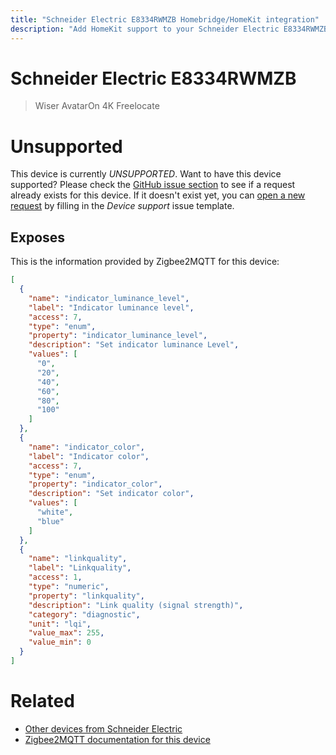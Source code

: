 ```yaml
---
title: "Schneider Electric E8334RWMZB Homebridge/HomeKit integration"
description: "Add HomeKit support to your Schneider Electric E8334RWMZB, using Homebridge, Zigbee2MQTT and homebridge-z2m."
---
```

<!---
This file has been GENERATED using src/docgen/docgen.ts
DO NOT EDIT THIS FILE MANUALLY!
-->
# Schneider Electric E8334RWMZB
> Wiser AvatarOn 4K Freelocate


# Unsupported

This device is currently *UNSUPPORTED*.
Want to have this device supported? Please check the [GitHub issue section](https://github.com/itavero/homebridge-z2m/issues?q=E8334RWMZB) to see if a request already exists for this device.
If it doesn't exist yet, you can [open a new request](https://github.com/itavero/homebridge-z2m/issues/new?assignees=&labels=enhancement&template=device_support.yml&title=%5BDevice%5D+Schneider%20Electric%20E8334RWMZB&model=Schneider%20Electric%20E8334RWMZB&exposes=%5B%0A%20%20%7B%0A%20%20%20%20%22name%22%3A%20%22indicator_luminance_level%22%2C%0A%20%20%20%20%22label%22%3A%20%22Indicator%20luminance%20level%22%2C%0A%20%20%20%20%22access%22%3A%207%2C%0A%20%20%20%20%22type%22%3A%20%22enum%22%2C%0A%20%20%20%20%22property%22%3A%20%22indicator_luminance_level%22%2C%0A%20%20%20%20%22description%22%3A%20%22Set%20indicator%20luminance%20Level%22%2C%0A%20%20%20%20%22values%22%3A%20%5B%0A%20%20%20%20%20%20%220%22%2C%0A%20%20%20%20%20%20%2220%22%2C%0A%20%20%20%20%20%20%2240%22%2C%0A%20%20%20%20%20%20%2260%22%2C%0A%20%20%20%20%20%20%2280%22%2C%0A%20%20%20%20%20%20%22100%22%0A%20%20%20%20%5D%0A%20%20%7D%2C%0A%20%20%7B%0A%20%20%20%20%22name%22%3A%20%22indicator_color%22%2C%0A%20%20%20%20%22label%22%3A%20%22Indicator%20color%22%2C%0A%20%20%20%20%22access%22%3A%207%2C%0A%20%20%20%20%22type%22%3A%20%22enum%22%2C%0A%20%20%20%20%22property%22%3A%20%22indicator_color%22%2C%0A%20%20%20%20%22description%22%3A%20%22Set%20indicator%20color%22%2C%0A%20%20%20%20%22values%22%3A%20%5B%0A%20%20%20%20%20%20%22white%22%2C%0A%20%20%20%20%20%20%22blue%22%0A%20%20%20%20%5D%0A%20%20%7D%2C%0A%20%20%7B%0A%20%20%20%20%22name%22%3A%20%22linkquality%22%2C%0A%20%20%20%20%22label%22%3A%20%22Linkquality%22%2C%0A%20%20%20%20%22access%22%3A%201%2C%0A%20%20%20%20%22type%22%3A%20%22numeric%22%2C%0A%20%20%20%20%22property%22%3A%20%22linkquality%22%2C%0A%20%20%20%20%22description%22%3A%20%22Link%20quality%20(signal%20strength)%22%2C%0A%20%20%20%20%22category%22%3A%20%22diagnostic%22%2C%0A%20%20%20%20%22unit%22%3A%20%22lqi%22%2C%0A%20%20%20%20%22value_max%22%3A%20255%2C%0A%20%20%20%20%22value_min%22%3A%200%0A%20%20%7D%0A%5D) by filling in the _Device support_ issue template.

## Exposes

This is the information provided by Zigbee2MQTT for this device:

```json
[
  {
    "name": "indicator_luminance_level",
    "label": "Indicator luminance level",
    "access": 7,
    "type": "enum",
    "property": "indicator_luminance_level",
    "description": "Set indicator luminance Level",
    "values": [
      "0",
      "20",
      "40",
      "60",
      "80",
      "100"
    ]
  },
  {
    "name": "indicator_color",
    "label": "Indicator color",
    "access": 7,
    "type": "enum",
    "property": "indicator_color",
    "description": "Set indicator color",
    "values": [
      "white",
      "blue"
    ]
  },
  {
    "name": "linkquality",
    "label": "Linkquality",
    "access": 1,
    "type": "numeric",
    "property": "linkquality",
    "description": "Link quality (signal strength)",
    "category": "diagnostic",
    "unit": "lqi",
    "value_max": 255,
    "value_min": 0
  }
]
```

# Related
* [Other devices from Schneider Electric](../index.md#schneider_electric)
* [Zigbee2MQTT documentation for this device](https://www.zigbee2mqtt.io/devices/E8334RWMZB.html)